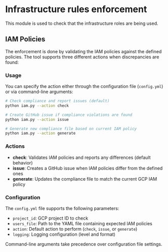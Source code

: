<!--
    Licensed to the Apache Software Foundation (ASF) under one
    or more contributor license agreements.  See the NOTICE file
    distributed with this work for additional information
    regarding copyright ownership.  The ASF licenses this file
    to you under the Apache License, Version 2.0 (the
    "License"); you may not use this file except in compliance
    with the License.  You may obtain a copy of the License at

      http://www.apache.org/licenses/LICENSE-2.0

    Unless required by applicable law or agreed to in writing,
    software distributed under the License is distributed on an
    "AS IS" BASIS, WITHOUT WARRANTIES OR CONDITIONS OF ANY
    KIND, either express or implied.  See the License for the
    specific language governing permissions and limitations
    under the License.
-->

# Infrastructure rules enforcement

This module is used to check that the infrastructure roles are being used.

## IAM Policies

The enforcement is done by validating the IAM policies against the defined policies.
The tool supports three different actions when discrepancies are found:

### Usage

You can specify the action either through the configuration file (`config.yml`) or via command-line arguments:

```bash
# Check compliance and report issues (default)
python iam.py --action check

# Create GitHub issue if compliance violations are found
python iam.py --action issue

# Generate new compliance file based on current IAM policy
python iam.py --action generate
```

### Actions

- **check**: Validates IAM policies and reports any differences (default behavior)
- **issue**: Creates a GitHub issue when IAM policies differ from the defined ones
- **generate**: Updates the compliance file to match the current GCP IAM policy

### Configuration

The `config.yml` file supports the following parameters:

- `project_id`: GCP project ID to check
- `users_file`: Path to the YAML file containing expected IAM policies
- `action`: Default action to perform (`check`, `issue`, or `generate`)
- `logging`: Logging configuration (level and format)

Command-line arguments take precedence over configuration file settings.
